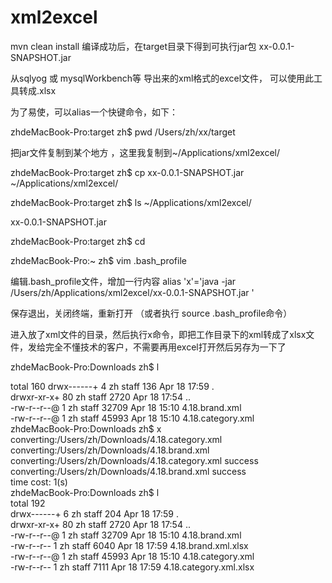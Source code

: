 # xml2excel
 
mvn clean install 
编译成功后，在target目录下得到可执行jar包 
xx-0.0.1-SNAPSHOT.jar

从sqlyog 或 mysqlWorkbench等 导出来的xml格式的excel文件，
可以使用此工具转成.xlsx


为了易使，可以alias一个快键命令，如下：

zhdeMacBook-Pro:target zh$ pwd
/Users/zh/xx/target

把jar文件复制到某个地方 ，这里我复制到~/Applications/xml2excel/  


zhdeMacBook-Pro:target zh$ cp xx-0.0.1-SNAPSHOT.jar ~/Applications/xml2excel/  

zhdeMacBook-Pro:target zh$ ls ~/Applications/xml2excel/  

xx-0.0.1-SNAPSHOT.jar





zhdeMacBook-Pro:target zh$ cd  

zhdeMacBook-Pro:~ zh$ vim .bash_profile  



编辑.bash_profile文件，增加一行内容
alias 'x'='java -jar /Users/zh/Applications/xml2excel/xx-0.0.1-SNAPSHOT.jar '  


保存退出，关闭终端，重新打开 （或者执行 source .bash_profile命令）




进入放了xml文件的目录，然后执行x命令，即把工作目录下的xml转成了xlsx文件，发给完全不懂技术的客户，不需要再用excel打开然后另存为一下了  


zhdeMacBook-Pro:Downloads zh$ l  

total 160
drwx------+  4 zh  staff    136 Apr 18 17:59 .  
drwxr-xr-x+ 80 zh  staff   2720 Apr 18 17:54 ..  
-rw-r--r--@  1 zh  staff  32709 Apr 18 15:10 4.18.brand.xml  
-rw-r--r--@  1 zh  staff  45993 Apr 18 15:10 4.18.category.xml  
zhdeMacBook-Pro:Downloads zh$ x  
converting:/Users/zh/Downloads/4.18.category.xml  
converting:/Users/zh/Downloads/4.18.brand.xml  
converting:/Users/zh/Downloads/4.18.category.xml success   
converting:/Users/zh/Downloads/4.18.brand.xml success   
time cost: 1(s)  
zhdeMacBook-Pro:Downloads zh$ l  
total 192  
drwx------+  6 zh  staff    204 Apr 18 17:59 .  
drwxr-xr-x+ 80 zh  staff   2720 Apr 18 17:54 ..  
-rw-r--r--@  1 zh  staff  32709 Apr 18 15:10 4.18.brand.xml  
-rw-r--r--   1 zh  staff   6040 Apr 18 17:59 4.18.brand.xml.xlsx  
-rw-r--r--@  1 zh  staff  45993 Apr 18 15:10 4.18.category.xml  
-rw-r--r--   1 zh  staff   7111 Apr 18 17:59 4.18.category.xml.xlsx  






